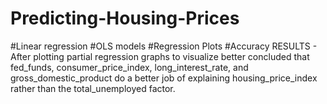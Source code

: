 # Predicting-Housing-Prices
#Linear regression #OLS models #Regression Plots #Accuracy 
RESULTS - 
After plotting partial regression graphs to visualize better concluded that fed_funds, consumer_price_index, long_interest_rate, and gross_domestic_product do a better job of explaining housing_price_index rather than the total_unemployed factor. 
